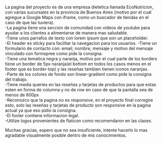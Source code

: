 La pagina del proyecto es de una empresa dietetica llamada EcoNutricion, con varias sucursales en la provincia de Buenos Aires (motivo por el cual agregue a Google Maps con iframe, como un buscador de tiendas en el caso de que las tuviera). <br>
-La pagina tiene una seccion de comunidad con videos de youtube para ayudar a los clientes a alimentarse de manera mas saludable.<br>
-Tiene unos parrafos de texto con lorem ipsum que son un placeholder.<br>
-El header es sticky para facilitar la navegacion para los usuarios.
-Tiene un formulario de contacto con: email, nombre, mensaje y motivo del mensaje vinculado con formspree como pide la consigna.<br>
-Tiene una tematica negra y naranja, motivo por el cual parte de los borders tiene un border de 5px naranja(el bottom en todos los casos menos en el footer que es border-top) y las reseñas tambien tienen iconos naranjas.<br>
-Parte de los colores de fondo son linear-gradient como pide la consigna del trabajo.<br>
-Tiene media queries en las reseñas y tarjetas de productos para que estas esten en forma de columna y no de row en caso de que la pantalla sea de menos de 600px<br>
-Reconozco que la pagina no es responsive, en el proyecto final corregire esto, solo las reseñas y tarjetas de producto son responsive en la pagina actual ya que eso pidio la consigna.<br>
-El footer contiene informacion legal.<br>
-Utilize logos provenientes de flaticon como recomendaron en las clases.<br>

Muchas gracias, espero que no sea insuficiente, intente hacerlo lo mas agradable visualmente posible dentro de mis conocimientos.
